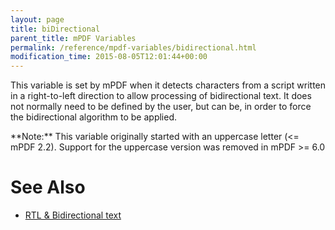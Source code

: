```yaml
---
layout: page
title: biDirectional
parent_title: mPDF Variables
permalink: /reference/mpdf-variables/bidirectional.html
modification_time: 2015-08-05T12:01:44+00:00
---
```


This variable is set by mPDF when it detects characters from a script written in a right-to-left direction to allow processing of bidirectional text. It does not normally need to be defined by the user, but can be, in order to force the bidirectional algorithm to be applied.

<div class="alert alert-info" role="alert">**Note:** This variable originally started with an uppercase letter (&lt;= mPDF 2.2). Support for the uppercase version was removed in mPDF &gt;= 6.0</div>

# See Also

<ul>
<li class="manual_boxlist"><a href="{{ "/fonts-languages/arabic-rtl-text-v5-x.html" | prepend: site.baseurl }}">RTL &amp; Bidirectional text</a> </li>
</ul>
